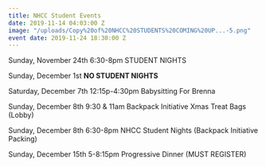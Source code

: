 ```yaml
---
title: NHCC Student Events
date: 2019-11-14 04:03:00 Z
image: "/uploads/Copy%20of%20NHCC%20STUDENTS%20COMING%20UP...-5.png"
event date: 2019-11-24 18:30:00 Z
---
```


Sunday, November 24th  6:30-8pm STUDENT NIGHTS

Sunday, December 1st **NO STUDENT NIGHTS**

Saturday, December 7th 12:15p-4:30pm Babysitting For Brenna

Sunday, December 8th 9:30 & 11am Backpack Initiative Xmas Treat Bags (Lobby)

Sunday, December 8th 6:30-8pm NHCC Student Nights (Backpack Initiative Packing)

Sunday, December 15th 5-8:15pm Progressive Dinner (MUST REGISTER)
